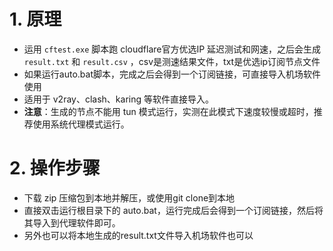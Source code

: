 # 1. 原理
- 运用 `cftest.exe` 脚本跑 cloudflare官方优选IP 延迟测试和网速，之后会生成 `result.txt` 和 `result.csv` ，csv是测速结果文件，txt是优选ip订阅节点文件
- 如果运行auto.bat脚本，完成之后会得到一个订阅链接，可直接导入机场软件使用
- 适用于 v2ray、clash、karing 等软件直接导入。
- **注意**：生成的节点不能用 tun 模式运行，实测在此模式下速度较慢或超时，推荐使用系统代理模式运行。

# 2. 操作步骤
- 下载 zip 压缩包到本地并解压，或使用git clone到本地
- 直接双击运行根目录下的 auto.bat，运行完成后会得到一个订阅链接，然后将其导入到代理软件即可。
- 另外也可以将本地生成的result.txt文件导入机场软件也可以
